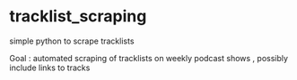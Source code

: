 # tracklist_scraping
simple python to scrape tracklists

Goal : automated scraping of tracklists on weekly podcast shows , possibly include links to tracks 
